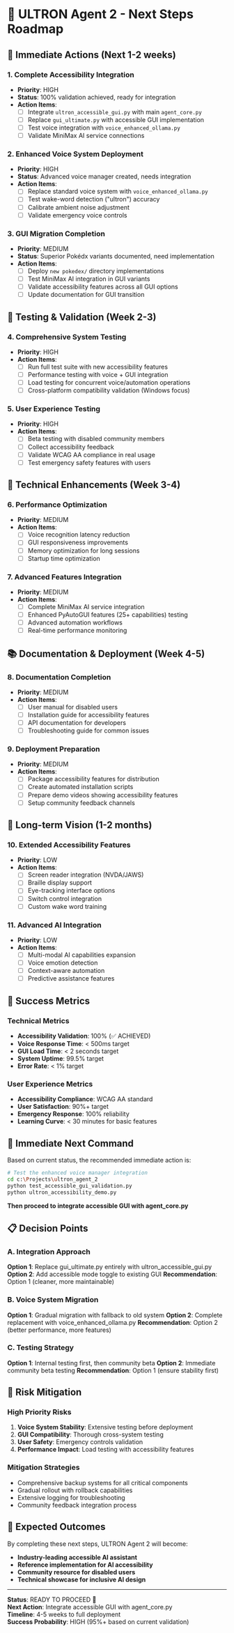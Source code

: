 # 🔴 ULTRON Agent 2 - Next Steps Roadmap

## 🚀 Immediate Actions (Next 1-2 weeks)

### 1. Complete Accessibility Integration
- **Priority**: HIGH
- **Status**: 100% validation achieved, ready for integration
- **Action Items**:
  - [ ] Integrate `ultron_accessible_gui.py` with main `agent_core.py`
  - [ ] Replace `gui_ultimate.py` with accessible GUI implementation
  - [ ] Test voice integration with `voice_enhanced_ollama.py`
  - [ ] Validate MiniMax AI service connections

### 2. Enhanced Voice System Deployment  
- **Priority**: HIGH
- **Status**: Advanced voice manager created, needs integration
- **Action Items**:
  - [ ] Replace standard voice system with `voice_enhanced_ollama.py`
  - [ ] Test wake-word detection ("ultron") accuracy
  - [ ] Calibrate ambient noise adjustment
  - [ ] Validate emergency voice controls

### 3. GUI Migration Completion
- **Priority**: MEDIUM
- **Status**: Superior Pokédx variants documented, need implementation
- **Action Items**:
  - [ ] Deploy `new pokedex/` directory implementations
  - [ ] Test MiniMax AI integration in GUI variants
  - [ ] Validate accessibility features across all GUI options
  - [ ] Update documentation for GUI transition

## 🧪 Testing & Validation (Week 2-3)

### 4. Comprehensive System Testing
- **Priority**: HIGH
- **Action Items**:
  - [ ] Run full test suite with new accessibility features
  - [ ] Performance testing with voice + GUI integration
  - [ ] Load testing for concurrent voice/automation operations
  - [ ] Cross-platform compatibility validation (Windows focus)

### 5. User Experience Testing
- **Priority**: HIGH
- **Action Items**:
  - [ ] Beta testing with disabled community members
  - [ ] Collect accessibility feedback
  - [ ] Validate WCAG AA compliance in real usage
  - [ ] Test emergency safety features with users

## 🔧 Technical Enhancements (Week 3-4)

### 6. Performance Optimization
- **Priority**: MEDIUM
- **Action Items**:
  - [ ] Voice recognition latency reduction
  - [ ] GUI responsiveness improvements
  - [ ] Memory optimization for long sessions
  - [ ] Startup time optimization

### 7. Advanced Features Integration
- **Priority**: MEDIUM  
- **Action Items**:
  - [ ] Complete MiniMax AI service integration
  - [ ] Enhanced PyAutoGUI features (25+ capabilities) testing
  - [ ] Advanced automation workflows
  - [ ] Real-time performance monitoring

## 📚 Documentation & Deployment (Week 4-5)

### 8. Documentation Completion
- **Priority**: MEDIUM
- **Action Items**:
  - [ ] User manual for disabled users
  - [ ] Installation guide for accessibility features
  - [ ] API documentation for developers
  - [ ] Troubleshooting guide for common issues

### 9. Deployment Preparation
- **Priority**: MEDIUM
- **Action Items**:
  - [ ] Package accessibility features for distribution
  - [ ] Create automated installation scripts
  - [ ] Prepare demo videos showing accessibility features
  - [ ] Setup community feedback channels

## 🌟 Long-term Vision (1-2 months)

### 10. Extended Accessibility Features
- **Priority**: LOW
- **Action Items**:
  - [ ] Screen reader integration (NVDA/JAWS)
  - [ ] Braille display support
  - [ ] Eye-tracking interface options
  - [ ] Switch control integration
  - [ ] Custom wake word training

### 11. Advanced AI Integration
- **Priority**: LOW
- **Action Items**:
  - [ ] Multi-modal AI capabilities expansion
  - [ ] Voice emotion detection
  - [ ] Context-aware automation
  - [ ] Predictive assistance features

## 🎯 Success Metrics

### Technical Metrics
- **Accessibility Validation**: 100% (✅ ACHIEVED)
- **Voice Response Time**: < 500ms target
- **GUI Load Time**: < 2 seconds target
- **System Uptime**: 99.5% target
- **Error Rate**: < 1% target

### User Experience Metrics
- **Accessibility Compliance**: WCAG AA standard
- **User Satisfaction**: 90%+ target
- **Emergency Response**: 100% reliability
- **Learning Curve**: < 30 minutes for basic features

## 🔄 Immediate Next Command

Based on current status, the recommended immediate action is:

```bash
# Test the enhanced voice manager integration
cd c:\Projects\ultron_agent_2
python test_accessible_gui_validation.py
python ultron_accessibility_demo.py
```

**Then proceed to integrate accessible GUI with agent_core.py**

## 📋 Decision Points

### A. Integration Approach
**Option 1**: Replace gui_ultimate.py entirely with ultron_accessible_gui.py
**Option 2**: Add accessible mode toggle to existing GUI
**Recommendation**: Option 1 (cleaner, more maintainable)

### B. Voice System Migration
**Option 1**: Gradual migration with fallback to old system
**Option 2**: Complete replacement with voice_enhanced_ollama.py
**Recommendation**: Option 2 (better performance, more features)

### C. Testing Strategy
**Option 1**: Internal testing first, then community beta
**Option 2**: Immediate community beta testing
**Recommendation**: Option 1 (ensure stability first)

## 🚨 Risk Mitigation

### High Priority Risks
1. **Voice System Stability**: Extensive testing before deployment
2. **GUI Compatibility**: Thorough cross-system testing
3. **User Safety**: Emergency controls validation
4. **Performance Impact**: Load testing with accessibility features

### Mitigation Strategies
- Comprehensive backup systems for all critical components
- Gradual rollout with rollback capabilities
- Extensive logging for troubleshooting
- Community feedback integration process

## 🎉 Expected Outcomes

By completing these next steps, ULTRON Agent 2 will become:
- **Industry-leading accessible AI assistant**
- **Reference implementation for AI accessibility**
- **Community resource for disabled users**
- **Technical showcase for inclusive AI design**

---

**Status**: READY TO PROCEED 🔴  
**Next Action**: Integrate accessible GUI with agent_core.py  
**Timeline**: 4-5 weeks to full deployment  
**Success Probability**: HIGH (95%+ based on current validation)
